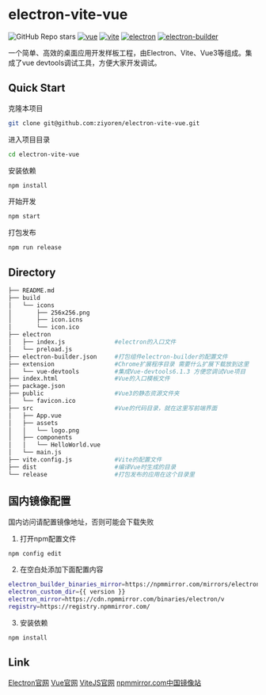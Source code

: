 # electron-vite-vue

![GitHub Repo stars](https://img.shields.io/github/stars/ziyoren/electron-vite-vue)
[![vue](https://img.shields.io/badge/vue-3.2.31-brightgreen.svg)](https://github.com/vuejs/vue-next)
[![vite](https://img.shields.io/badge/vite-2.8.6-brightgreen.svg)](https://github.com/vitejs/vite)
[![electron](https://img.shields.io/badge/electron-17.2.0-brightgreen.svg)](https://github.com/electron/electron)
[![electron-builder](https://img.shields.io/badge/electronBuilder-22.14.13-brightgreen.svg)](https://github.com/electron-userland/electron-builder)




一个简单、高效的桌面应用开发样板工程，由Electron、Vite、Vue3等组成。集成了vue devtools调试工具，方便大家开发调试。

## Quick Start
克隆本项目
```sh
git clone git@github.com:ziyoren/electron-vite-vue.git
```

进入项目目录
```sh
cd electron-vite-vue
```

安装依赖
```sh
npm install
```

开始开发
```sh 
npm start
```

打包发布
```sh
npm run release
```

## Directory
```sh
├── README.md
├── build
│   └── icons
│       ├── 256x256.png
│       ├── icon.icns
│       └── icon.ico
├── electron
│   ├── index.js              #electron的入口文件
│   └── preload.js
├── electron-builder.json     #打包组件electron-builder的配置文件
├── extension                 #Chrome扩展程序目录 需要什么扩展下载放到这里
│   └── vue-devtools          #集成Vue-devtools6.1.3 方便您调试Vue项目
├── index.html                #Vue的入口模板文件
├── package.json
├── public                    #Vue3的静态资源文件夹
│   └── favicon.ico
├── src                       #Vue的代码目录，就在这里写前端界面
│   ├── App.vue
│   ├── assets
│   │   └── logo.png
│   ├── components
│   │   └── HelloWorld.vue
│   └── main.js
├── vite.config.js            #Vite的配置文件
├── dist                      #编译Vue时生成的目录
└── release                   #打包发布的应用在这个目录里

```


## 国内镜像配置

国内访问请配置镜像地址，否则可能会下载失败

1. 打开npm配置文件
```sh
npm config edit
```

2. 在空白处添加下面配置内容
```sh
electron_builder_binaries_mirror=https://npmmirror.com/mirrors/electron-builder-binaries/
electron_custom_dir={{ version }}
electron_mirror=https://cdn.npmmirror.com/binaries/electron/v
registry=https://registry.npmmirror.com/
```

3. 安装依赖
```sh
npm install
```

## Link

[Electron官网](https://www.electronjs.org/)
[Vue官网](https://staging-cn.vuejs.org/)
[ViteJS官网](https://vitejs.cn/)
[npmmirror.com中国镜像站](https://npmmirror.com/)
